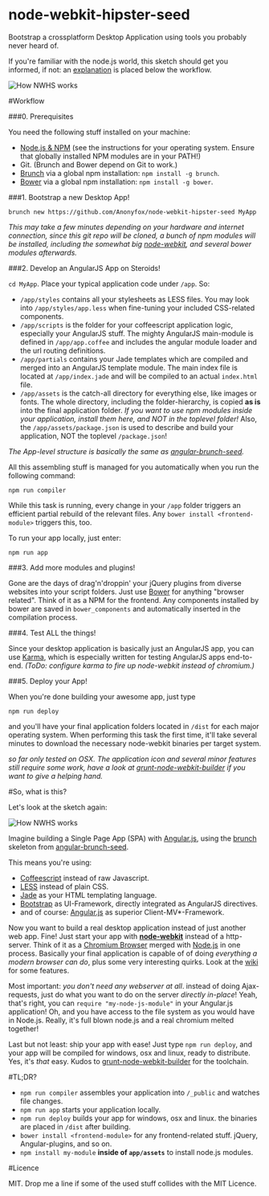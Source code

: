 node-webkit-hipster-seed
========================

Bootstrap a crossplatform Desktop Application using tools you probably never heard of.

If you're familiar with the node.js world, this sketch should get you informed, if not: an [explanation](#explanation) is placed below the workflow.

![How NWHS works](https://raw.github.com/Anonyfox/node-webkit-hipster-seed/master/docs/nwhs-draft.png)

#Workflow

###0. Prerequisites

You need the following stuff installed on your machine: 
- [Node.js & NPM](http://nodejs.org/) (see the instructions for your operating system. Ensure that globally installed NPM modules are in your PATH!)
- Git. (Brunch and Bower depend on Git to work.)
- [Brunch](http://brunch.io/) via a global npm installation: `npm install -g brunch`.
- [Bower](http://bower.io/) via a global npm installation: `npm install -g bower`.

###1. Bootstrap a new Desktop App!

```
brunch new https://github.com/Anonyfox/node-webkit-hipster-seed MyApp
```

*This may take a few minutes depending on your hardware and internet connection, since this git repo will be cloned, a bunch of npm modules will be installed, including the somewhat big [node-webkit](https://github.com/rogerwang/node-webkit), and several bower modules afterwards.*

###2. Develop an AngularJS App on Steroids!

`cd MyApp`. Place your typical application code under `/app`. So: 

- `/app/styles` contains all your stylesheets as LESS files. You may look into `/app/styles/app.less` when fine-tuning your included CSS-related components.
- `/app/scripts` is the folder for your coffeescript application logic, especially your AngularJS stuff. The mighty AngularJS main-module is defined in `/app/app.coffee` and includes the angular module loader and the url routing definitions. 
- `/app/partials` contains your Jade templates which are compiled and merged into an AngularJS template module. The main index file is located at `/app/index.jade` and will be compiled to an actual `index.html` file.
- `/app/assets` is the catch-all directory for everything else, like images or fonts. The whole directory, including the folder-hierarchy, is copied **as is** into the final application folder. *If you want to use npm modules inside your application, install them here, and NOT in the toplevel folder!* Also, the `/app/assets/package.json` is used to describe and build your application, NOT the toplevel `/package.json`!

*The App-level structure is basically the same as [angular-brunch-seed](https://github.com/scotch/angular-brunch-seed).*

All this assembling stuff is managed for you automatically when you run the following command: 

```npm run compiler```

While this task is running, every change in your `/app` folder triggers an efficient partial rebuild of the relevant files. Any `bower install <frontend-module>` triggers this, too. 

To run your app locally, just enter: 

```npm run app```

###3. Add more modules and plugins!

Gone are the days of drag'n'droppin' your jQuery plugins from diverse websites into your script folders. Just use [Bower](http://bower.io/) for anything "browser related". Think of it as a NPM for the frontend. Any components installed by bower are saved in `bower_components` and automatically inserted in the compilation process. 

###4. Test ALL the things!

Since your desktop application is basically just an AngularJS app, you can use [Karma](http://karma-runner.github.io/0.10/index.html), which is especially written for testing AngularJS apps end-to-end. *(ToDo: configure karma to fire up node-webkit instead of chromium.)*

###5. Deploy your App!

When you're done building your awesome app, just type 

```npm run deploy```

and you'll have your final application folders located in `/dist` for each major operating system. When performing this task the first time, it'll take several minutes to download the necessary node-webkit binaries per target system. 

*so far only tested on OSX. The application icon and several minor features still require some work, have a look at [grunt-node-webkit-builder](https://github.com/mllrsohn/grunt-node-webkit-builder) if you want to give a helping hand.*

<a id="explanation"></a>
#So, what is this?

Let's look at the sketch again:

![How NWHS works](https://raw.github.com/Anonyfox/node-webkit-hipster-seed/master/docs/nwhs-draft.png)

Imagine building a Single Page App (SPA) with [Angular.js](http://angularjs.org/), using the [brunch](http://brunch.io/) skeleton from [angular-brunch-seed](https://github.com/scotch/angular-brunch-seed).

This means you're using: 
- [Coffeescript](http://coffeescript.org/) instead of raw Javascript.
- [LESS](http://www.lesscss.org/) instead of plain CSS.
- [Jade](http://jade-lang.com/) as your HTML templating language.
- [Bootstrap](http://getbootstrap.com/2.3.2/) as UI-Framework, directly integrated as AngularJS directives.
- and of course: [Angular.js](http://angularjs.org/) as superior Client-MV*-Framework. 

Now you want to build a real desktop application instead of just another web app. Fine! Just start your app with **[node-webkit](https://github.com/rogerwang/node-webkit)** instead of a http-server. Think of it as a [Chromium Browser](http://www.chromium.org/Home) merged with [Node.js](http://nodejs.org/) in one process. Basically your final application is capable of of doing *everything a modern browser can do*, plus some very interesting quirks. Look at the [wiki](https://github.com/rogerwang/node-webkit/wiki) for some features. 

Most important: *you don't need any webserver at all*. instead of doing Ajax-requests, just do what you want to do on the server *directly in-place*! Yeah, that's right, you can `require "my-node-js-module"` in your Angular.js application! Oh, and you have access to the file system as you would have in Node.js. Really, it's full blown node.js and a real chromium melted together!

Last but not least: ship your app with ease! Just type `npm run deploy`, and your app will be compiled for windows, osx and linux, ready to distribute. Yes, it's *that* easy. Kudos to [grunt-node-webkit-builder](https://github.com/mllrsohn/grunt-node-webkit-builder) for the toolchain. 

#TL;DR?

- `npm run compiler` assembles your application into `/_public` and watches file changes.
- `npm run app` starts your application locally. 
- `npm run deploy` builds your app for windows, osx and linux. the binaries are placed in `/dist` after building. 
- `bower install <frontend-module>` for any frontend-related stuff. jQuery, Angular-plugins, and so on. 
- `npm install my-module` **inside of `app/assets`** to install node.js modules. 

#Licence

MIT. Drop me a line if some of the used stuff collides with the MIT Licence. 
